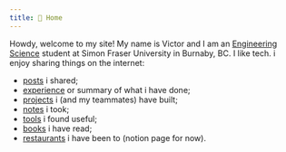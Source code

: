 ```yaml
---
title: 🏡 Home
---
```


Howdy, welcome to my site! My name is Victor and I am an [Engineering Science](https://www.sfu.ca/engineering/prospective-students/undergraduate-students/programs.html) student at Simon Fraser University in Burnaby, BC.
I like tech.
i enjoy sharing things on the internet:
- [posts](posts/) i shared;
- [experience](about/experience.md) or summary of what i have done;
- [projects](about/projects.md) i (and my teammates) have built;
- [notes](notes/) i took;
- [tools](about/tools.md) i found useful;
- [books](about/books.md) i have read;
- [restaurants](https://brianrahadi.notion.site/Restaurant-Reviews-2762ef471f4c44bf8221683723835e87) i have been to (notion page for now).